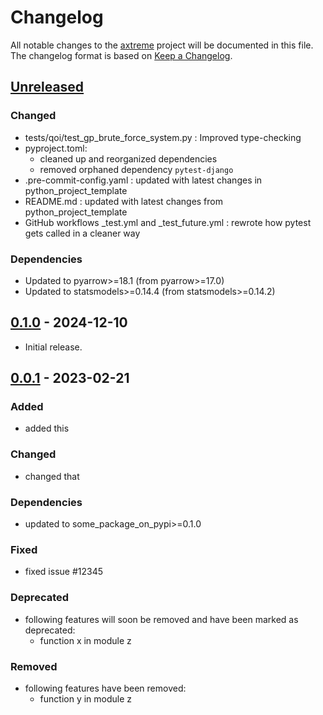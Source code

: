 # Changelog

All notable changes to the [axtreme] project will be documented in this file.<br>
The changelog format is based on [Keep a Changelog](https://keepachangelog.com/en/1.0.0/).

## [Unreleased]

### Changed
* tests/qoi/test_gp_brute_force_system.py : Improved type-checking
* pyproject.toml:
  * cleaned up and reorganized dependencies
  * removed orphaned dependency `pytest-django`
* .pre-commit-config.yaml : updated with latest changes in python_project_template
* README.md : updated with latest changes from python_project_template
* GitHub workflows _test.yml and _test_future.yml : rewrote how pytest gets called in a cleaner way

### Dependencies
* Updated to pyarrow>=18.1  (from pyarrow>=17.0)
* Updated to statsmodels>=0.14.4  (from statsmodels>=0.14.2)


## [0.1.0] - 2024-12-10

* Initial release.


## [0.0.1] - 2023-02-21

### Added

* added this

### Changed

* changed that

### Dependencies

* updated to some_package_on_pypi>=0.1.0

### Fixed

* fixed issue #12345

### Deprecated

* following features will soon be removed and have been marked as deprecated:
    * function x in module z

### Removed

* following features have been removed:
    * function y in module z


<!-- Markdown link & img dfn's -->
[unreleased]: https://github.com/dnv-opensource/axtreme/compare/v0.1.0...HEAD
[0.1.0]: https://github.com/dnv-opensource/axtreme/releases/tag/v0.0.1...v0.1.0
[0.0.1]: https://github.com/dnv-opensource/axtreme/releases/tag/v0.0.1
[axtreme]: https://github.com/dnv-opensource/axtreme
